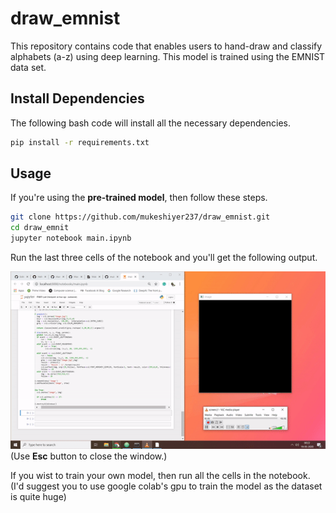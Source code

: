 # draw_emnist

This repository contains code that enables users to hand-draw and classify alphabets (a-z) using deep learning. This model is trained using the EMNIST data set.


## Install Dependencies 

The following bash code will install all the necessary dependencies.

```bash
pip install -r requirements.txt
```

## Usage

If you're using the **pre-trained model**, then follow these steps.

```bash
git clone https://github.com/mukeshiyer237/draw_emnist.git
cd draw_emnit
jupyter notebook main.ipynb
```

Run the last three cells of the notebook and you'll get the following output.

![Output](draw_emnist_demo.gif)
(Use **Esc** button to close the window.)


If you wist to train your own model, then run all the cells in the notebook. (I'd suggest you to use google colab's gpu to train the model as the dataset is quite huge)

